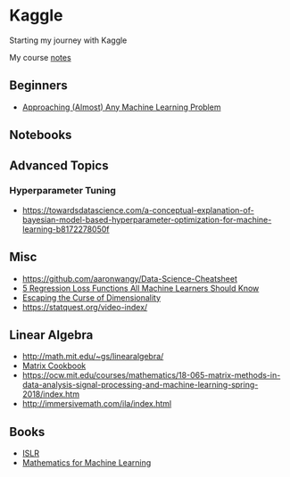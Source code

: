 # Kaggle

Starting my journey with Kaggle

My course [notes](notes)

## Beginners

- [Approaching (Almost) Any Machine Learning Problem](https://www.linkedin.com/pulse/approaching-almost-any-machine-learning-problem-abhishek-thakur/)


## Notebooks

## Advanced Topics

### Hyperparameter Tuning

- https://towardsdatascience.com/a-conceptual-explanation-of-bayesian-model-based-hyperparameter-optimization-for-machine-learning-b8172278050f

## Misc

- https://github.com/aaronwangy/Data-Science-Cheatsheet
- [5 Regression Loss Functions All Machine Learners Should Know](https://heartbeat.fritz.ai/5-regression-loss-functions-all-machine-learners-should-know-4fb140e9d4b0)
- [Escaping the Curse of Dimensionality](https://www.freecodecamp.org/news/the-curse-of-dimensionality-how-we-can-save-big-data-from-itself-d9fa0f872335/)
- https://statquest.org/video-index/

## Linear Algebra

- http://math.mit.edu/~gs/linearalgebra/
- [Matrix Cookbook](https://www.math.uwaterloo.ca/~hwolkowi/matrixcookbook.pdf)
- https://ocw.mit.edu/courses/mathematics/18-065-matrix-methods-in-data-analysis-signal-processing-and-machine-learning-spring-2018/index.htm
- http://immersivemath.com/ila/index.html

## Books

- [ISLR](http://StatLearning.com)
- [Mathematics for Machine Learning](https://mml-book.github.io)

